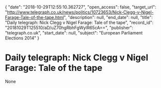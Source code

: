 {
  "date": "2018-10-29T12:55:10.362727", 
  "open_access": false, 
  "target_url": "http://www.telegraph.co.uk/news/politics/10723653/Nick-Clegg-v-Nigel-Farage-Tale-of-the-tape.html", 
  "description": null, 
  "end_date": null, 
  "title": "Daily telegraph: Nick Clegg v Nigel Farage: Tale of the tape", 
  "record_id": "20181029T125510/aD/uZ70hgRbhFgWylR65cA==", 
  "publisher": "telegraph.co.uk", 
  "start_date": null, 
  "subject": "European Parliament Elections 2014"
}

# Daily telegraph: Nick Clegg v Nigel Farage: Tale of the tape

None